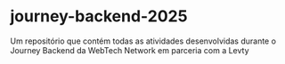 # journey-backend-2025
Um repositório que contém todas as atividades desenvolvidas durante o Journey Backend da WebTech Network em parceria com a Levty
